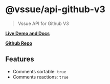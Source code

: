# @vssue/api-github-v3

> Vssue API for Github V3

[**Live Demo and Docs**](https://vssue.js.org)

[**Github Repo**](https://github.com/meteorlxy/vssue)

## Features

- Comments sortable: `true`
- Comments reactions: `true`
